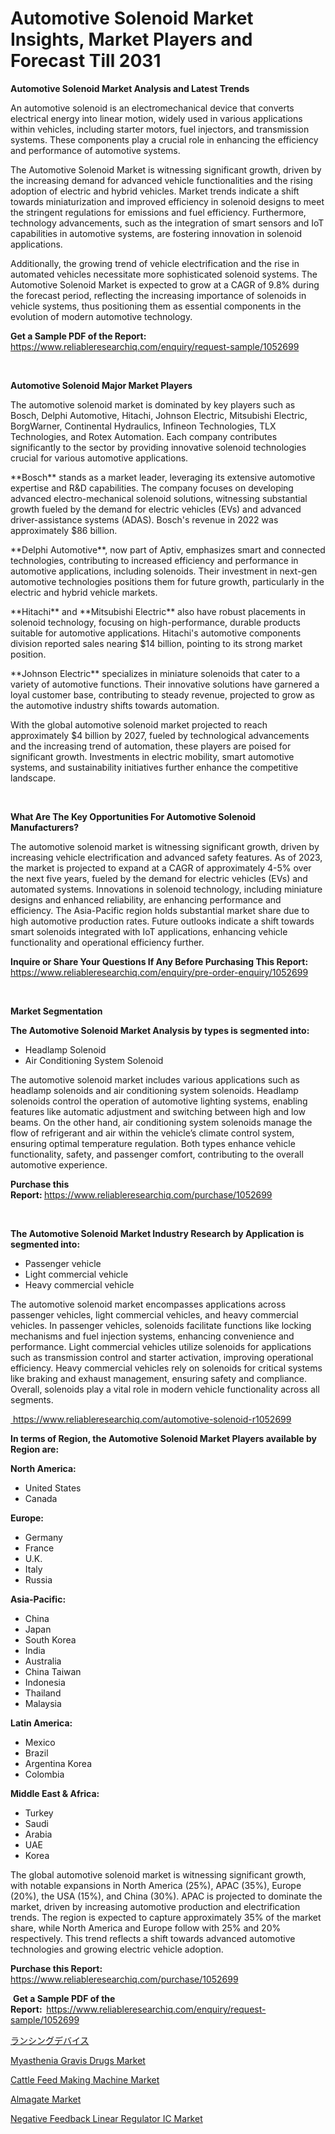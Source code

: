 <p><h1>Automotive Solenoid Market Insights, Market Players and Forecast Till 2031</h1></p><p><strong>Automotive Solenoid Market Analysis and Latest Trends</strong></p>
<p><p>An automotive solenoid is an electromechanical device that converts electrical energy into linear motion, widely used in various applications within vehicles, including starter motors, fuel injectors, and transmission systems. These components play a crucial role in enhancing the efficiency and performance of automotive systems.</p><p>The Automotive Solenoid Market is witnessing significant growth, driven by the increasing demand for advanced vehicle functionalities and the rising adoption of electric and hybrid vehicles. Market trends indicate a shift towards miniaturization and improved efficiency in solenoid designs to meet the stringent regulations for emissions and fuel efficiency. Furthermore, technology advancements, such as the integration of smart sensors and IoT capabilities in automotive systems, are fostering innovation in solenoid applications.</p><p>Additionally, the growing trend of vehicle electrification and the rise in automated vehicles necessitate more sophisticated solenoid systems. The Automotive Solenoid Market is expected to grow at a CAGR of 9.8% during the forecast period, reflecting the increasing importance of solenoids in vehicle systems, thus positioning them as essential components in the evolution of modern automotive technology.</p></p>
<p><strong>Get a Sample PDF of the Report:&nbsp;</strong> <a href="https://www.reliableresearchiq.com/enquiry/request-sample/1052699?utm_campaign=1102&utm_medium=2&utm_source=Github&utm_content=ia&utm_term=07122024&utm_id=automotive-solenoid">https://www.reliableresearchiq.com/enquiry/request-sample/1052699</a></p>
<p>&nbsp;</p>
<p><strong>Automotive Solenoid Major Market Players</strong></p>
<p><p>The automotive solenoid market is dominated by key players such as Bosch, Delphi Automotive, Hitachi, Johnson Electric, Mitsubishi Electric, BorgWarner, Continental Hydraulics, Infineon Technologies, TLX Technologies, and Rotex Automation. Each company contributes significantly to the sector by providing innovative solenoid technologies crucial for various automotive applications.</p><p>**Bosch** stands as a market leader, leveraging its extensive automotive expertise and R&D capabilities. The company focuses on developing advanced electro-mechanical solenoid solutions, witnessing substantial growth fueled by the demand for electric vehicles (EVs) and advanced driver-assistance systems (ADAS). Bosch's revenue in 2022 was approximately $86 billion.</p><p>**Delphi Automotive**, now part of Aptiv, emphasizes smart and connected technologies, contributing to increased efficiency and performance in automotive applications, including solenoids. Their investment in next-gen automotive technologies positions them for future growth, particularly in the electric and hybrid vehicle markets.</p><p>**Hitachi** and **Mitsubishi Electric** also have robust placements in solenoid technology, focusing on high-performance, durable products suitable for automotive applications. Hitachi's automotive components division reported sales nearing $14 billion, pointing to its strong market position.</p><p>**Johnson Electric** specializes in miniature solenoids that cater to a variety of automotive functions. Their innovative solutions have garnered a loyal customer base, contributing to steady revenue, projected to grow as the automotive industry shifts towards automation.</p><p>With the global automotive solenoid market projected to reach approximately $4 billion by 2027, fueled by technological advancements and the increasing trend of automation, these players are poised for significant growth. Investments in electric mobility, smart automotive systems, and sustainability initiatives further enhance the competitive landscape.</p></p>
<p>&nbsp;</p>
<p><strong>What Are The Key Opportunities For Automotive Solenoid Manufacturers?</strong></p>
<p><p>The automotive solenoid market is witnessing significant growth, driven by increasing vehicle electrification and advanced safety features. As of 2023, the market is projected to expand at a CAGR of approximately 4-5% over the next five years, fueled by the demand for electric vehicles (EVs) and automated systems. Innovations in solenoid technology, including miniature designs and enhanced reliability, are enhancing performance and efficiency. The Asia-Pacific region holds substantial market share due to high automotive production rates. Future outlooks indicate a shift towards smart solenoids integrated with IoT applications, enhancing vehicle functionality and operational efficiency further.</p></p>
<p><strong>Inquire or Share Your Questions If Any Before Purchasing This Report:</strong> <a href="https://www.reliableresearchiq.com/enquiry/pre-order-enquiry/1052699?utm_campaign=1102&utm_medium=2&utm_source=Github&utm_content=ia&utm_term=07122024&utm_id=automotive-solenoid">https://www.reliableresearchiq.com/enquiry/pre-order-enquiry/1052699</a></p>
<p>&nbsp;</p>
<p><strong>Market Segmentation</strong></p>
<p><strong>The Automotive Solenoid Market Analysis by types is segmented into:</strong></p>
<p><ul><li>Headlamp Solenoid</li><li>Air Conditioning System Solenoid</li></ul></p>
<p><p>The automotive solenoid market includes various applications such as headlamp solenoids and air conditioning system solenoids. Headlamp solenoids control the operation of automotive lighting systems, enabling features like automatic adjustment and switching between high and low beams. On the other hand, air conditioning system solenoids manage the flow of refrigerant and air within the vehicle’s climate control system, ensuring optimal temperature regulation. Both types enhance vehicle functionality, safety, and passenger comfort, contributing to the overall automotive experience.</p></p>
<p><strong>Purchase this Report:&nbsp;</strong><a href="https://www.reliableresearchiq.com/purchase/1052699?utm_campaign=1102&utm_medium=2&utm_source=Github&utm_content=ia&utm_term=07122024&utm_id=automotive-solenoid">https://www.reliableresearchiq.com/purchase/1052699</a></p>
<p>&nbsp;</p>
<p><strong>The Automotive Solenoid Market Industry Research by Application is segmented into:</strong></p>
<p><ul><li>Passenger vehicle</li><li>Light commercial vehicle</li><li>Heavy commercial vehicle</li></ul></p>
<p><p>The automotive solenoid market encompasses applications across passenger vehicles, light commercial vehicles, and heavy commercial vehicles. In passenger vehicles, solenoids facilitate functions like locking mechanisms and fuel injection systems, enhancing convenience and performance. Light commercial vehicles utilize solenoids for applications such as transmission control and starter activation, improving operational efficiency. Heavy commercial vehicles rely on solenoids for critical systems like braking and exhaust management, ensuring safety and compliance. Overall, solenoids play a vital role in modern vehicle functionality across all segments.</p></p>
<p><a href="https://www.reliableresearchiq.com/automotive-solenoid-r1052699?utm_campaign=1102&utm_medium=2&utm_source=Github&utm_content=ia&utm_term=07122024&utm_id=automotive-solenoid">&nbsp;https://www.reliableresearchiq.com/automotive-solenoid-r1052699</a></p>
<p><strong>In terms of Region, the Automotive Solenoid Market Players available by Region are:</strong></p>
<p>
    <p> <strong> North America: </strong>
        <ul>
            <li>United States</li>
            <li>Canada</li>
        </ul>
        </p> 
    <p> <strong> Europe: </strong>
        <ul>
            <li>Germany</li>
            <li>France</li>
            <li>U.K.</li>
            <li>Italy</li>
            <li>Russia</li>
        </ul>
        </p> 
    <p> <strong> Asia-Pacific: </strong>
        <ul>
            <li>China</li>
            <li>Japan</li>
            <li>South Korea</li>
            <li>India</li>
            <li>Australia</li>
            <li>China Taiwan</li>
            <li>Indonesia</li>
            <li>Thailand</li>
            <li>Malaysia</li>
        </ul>
        </p> 
    <p> <strong> Latin America: </strong>
        <ul>
            <li>Mexico</li>
            <li>Brazil</li>
            <li>Argentina Korea</li>
            <li>Colombia</li>
        </ul>
        </p> 
    <p> <strong> Middle East & Africa: </strong>
        <ul>
            <li>Turkey</li>
            <li>Saudi</li>
            <li>Arabia</li>
            <li>UAE</li>
            <li>Korea</li>
        </ul>
    </p>
    </p>
<p><p>The global automotive solenoid market is witnessing significant growth, with notable expansions in North America (25%), APAC (35%), Europe (20%), the USA (15%), and China (30%). APAC is projected to dominate the market, driven by increasing automotive production and electrification trends. The region is expected to capture approximately 35% of the market share, while North America and Europe follow with 25% and 20% respectively. This trend reflects a shift towards advanced automotive technologies and growing electric vehicle adoption.</p></p>
<p><strong>Purchase this Report: </strong><a href="https://www.reliableresearchiq.com/purchase/1052699?utm_campaign=1102&utm_medium=2&utm_source=Github&utm_content=ia&utm_term=07122024&utm_id=automotive-solenoid">https://www.reliableresearchiq.com/purchase/1052699</a></p>
<p>&nbsp;<strong>Get a Sample PDF of the Report:&nbsp;&nbsp;</strong><a href="https://www.reliableresearchiq.com/enquiry/request-sample/1052699?utm_campaign=1102&utm_medium=2&utm_source=Github&utm_content=ia&utm_term=07122024&utm_id=automotive-solenoid">https://www.reliableresearchiq.com/enquiry/request-sample/1052699</a></p>
<p><strong></strong></p>
<p><p><a href="https://github.com/mohamedbakry57/Market-Research-Report-List-6/blob/main/855664327250.md?utm_campaign=1102&utm_medium=2&utm_source=Github&utm_content=ia&utm_term=07122024&utm_id=automotive-solenoid">ランシングデバイス</a></p><p><a href="https://www.linkedin.com/pulse/the-sympatico-insight-9odme?utm_campaign=1102&utm_medium=2&utm_source=Github&utm_content=ia&utm_term=07122024&utm_id=automotive-solenoid">Myasthenia Gravis Drugs Market</a></p><p><a href="https://issuu.com/reportprime-2/docs/cattle-feed-making-machine-market-size-2030.pptx?utm_campaign=1102&utm_medium=2&utm_source=Github&utm_content=ia&utm_term=07122024&utm_id=automotive-solenoid">Cattle Feed Making Machine Market</a></p><p><a href="https://www.linkedin.com/pulse/compreh-proposis-fbaif?utm_campaign=1102&utm_medium=2&utm_source=Github&utm_content=ia&utm_term=07122024&utm_id=automotive-solenoid">Almagate Market</a></p><p><a href="https://issuu.com/reportprime-2/docs/negative-feedback-linear-regulator-ic-market-size-?utm_campaign=1102&utm_medium=2&utm_source=Github&utm_content=ia&utm_term=07122024&utm_id=automotive-solenoid">Negative Feedback Linear Regulator IC Market</a></p></p>